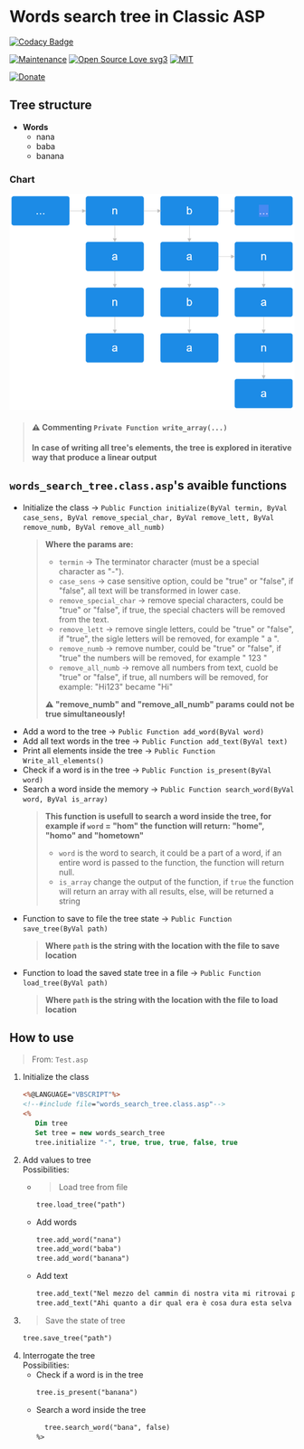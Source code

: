 # Words search tree in Classic ASP

[![Codacy Badge](https://app.codacy.com/project/badge/Grade/0170adcbf22345cf90855a8f90957a19)](https://app.codacy.com/gh/R0mb0/Words_search_tree_in_classic_asp/dashboard?utm_source=gh&utm_medium=referral&utm_content=&utm_campaign=Badge_grade)

[![Maintenance](https://img.shields.io/badge/Maintained%3F-yes-green.svg)](https://github.com/R0mb0/Words_search_tree_in_classic_asp)
[![Open Source Love svg3](https://badges.frapsoft.com/os/v3/open-source.svg?v=103)](https://github.com/R0mb0/Words_search_tree_in_classic_asp)
[![MIT](https://img.shields.io/badge/License-MIT-blue.svg)](https://opensource.org/license/mit)

[![Donate](https://img.shields.io/badge/PayPal-Donate%20to%20Author-blue.svg)](http://paypal.me/R0mb0)

## Tree structure

- **Words**
  - nana 
  - baba
  - banana

### Chart

![FlowChart](https://github.com/R0mb0/Words_search_tree_in_classic_asp/blob/main/Images/Search_tree.png)

> #### ⚠️ Commenting `Private Function write_array(...)`
> 
> **In case of writing all tree's elements, the tree is explored in iterative way that produce a linear output**

## `words_search_tree.class.asp`'s avaible functions

- Initialize the class -> `Public Function initialize(ByVal termin, ByVal case_sens, ByVal remove_special_char, ByVal remove_lett, ByVal remove_numb, ByVal remove_all_numb)`
  >
  > **Where the params are:**
  > - `termin` -> The terminator character (must be a special character as "-").
  > - `case_sens` -> case sensitive option, could be "true" or "false", if "false", all text will be transformed in lower case.
  > - `remove_special_char` -> remove special characters, could be "true" or "false", if true, the special chacters will be removed from the text.
  > - `remove_lett` -> remove single letters, could be "true" or "false", if "true", the sigle letters will be removed, for example " a ".
  > - `remove_numb` -> remove number, could be "true" or "false", if "true" the numbers will be removed, for example " 123 "
  > - `remove_all_numb` -> remove all numbers from text, cuold be "true" or "false", if true, all numbers will be removed, for example: "Hi123" became "Hi"
  >
  > **⚠️ "remove_numb" and "remove_all_numb" params could not be true simultaneously!**
- Add a word to the tree -> `Public Function add_word(ByVal word)`
- Add all text words in the tree -> `Public Function add_text(ByVal text)`
- Print all elements inside the tree -> `Public Function Write_all_elements()`
- Check if a word is in the tree -> `Public Function is_present(ByVal word)`
- Search a word inside the memory -> `Public Function search_word(ByVal word, ByVal is_array)`
  >
  > **This function is usefull to search a word inside the tree, for example if `word` = "hom" the function will return: "home", "homo" and "hometown"**
  > - `word` is the word to search, it could be a part of a word, if an entire word is passed to the function, the function will return null.
  > - `is_array` change the output of the function, if `true` the function will return an array with all results, else, will be returned a string
- Function to save to file the tree state -> `Public Function save_tree(ByVal path)`
  > **Where `path` is the string with the location with the file to save location**
- Function to load the saved state tree in a file -> `Public Function load_tree(ByVal path)`
  > **Where `path` is the string with the location with the file to load location**

## How to use 

> From: `Test.asp`

1. Initialize the class
   ```asp
   <%@LANGUAGE="VBSCRIPT"%>
   <!--#include file="words_search_tree.class.asp"-->
   <% 
      Dim tree
      Set tree = new words_search_tree
      tree.initialize "-", true, true, true, false, true
   ```
2. Add values to tree   
   Possibilities:  
   - > Load tree from file
     ```asp
     tree.load_tree("path")
     ```
   - Add words
     ```asp
     tree.add_word("nana")
     tree.add_word("baba")
     tree.add_word("banana")
     ```
   - Add text
     ```asp
     tree.add_text("Nel mezzo del cammin di nostra vita mi ritrovai per una selva oscura, che la diritta via era smarrita.")
     tree.add_text("Ahi quanto a dir qual era è cosa dura esta selva selvaggia e aspra e forte che nel pensier rinova la paura!")
     ```
3. > Save the state of tree
   ```asp
   tree.save_tree("path")
   ```  
4. Interrogate the tree   
   Possibilities:
   - Check if a word is in the tree
     ```asp
     tree.is_present("banana")
     ```
   - Search a word inside the tree
     ```asp
       tree.search_word("bana", false)
     %>
     ```

